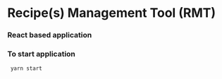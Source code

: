 # Recipe(s) Management Tool (RMT)

### React based application

### To start application

``` yarn start```